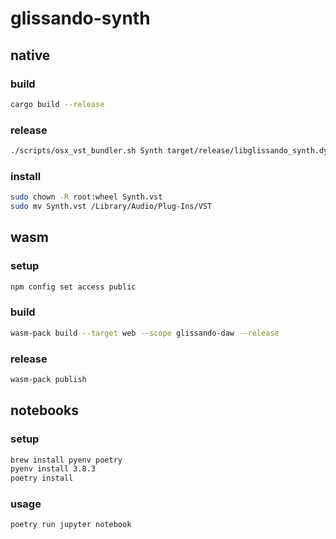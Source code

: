 # glissando-synth

## native

### build

```sh
cargo build --release
```

### release

```sh
./scripts/osx_vst_bundler.sh Synth target/release/libglissando_synth.dylib
```

### install

```sh
sudo chown -R root:wheel Synth.vst
sudo mv Synth.vst /Library/Audio/Plug-Ins/VST
```

## wasm

### setup

```sh
npm config set access public
```

### build

```sh
wasm-pack build --target web --scope glissando-daw --release
```

### release

```sh
wasm-pack publish
```

## notebooks

### setup

```sh
brew install pyenv poetry
pyenv install 3.8.3
poetry install
```

### usage

```sh
poetry run jupyter notebook
```
